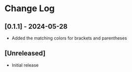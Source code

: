 # Change Log

## [0.1.1] - 2024-05-28
- Added the matching colors for brackets and parentheses

## [Unreleased]

- Initial release
